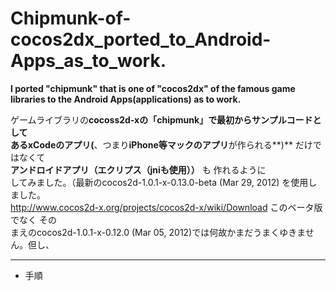 Chipmunk-of-cocos2dx_ported_to_Android-Apps_as_to_work.
=============================
**I  ported    "chipmunk"   that is one of  "cocos2dx"  of the famous game libraries to the Android Apps(applications) as  to work.**
  
ゲームライブラリの**cocoss2d-xの「chipmunk」**で最初からサンプルコードとして  
ある**xCodeのアプリ(**、つまり**iPhone等マックのアプリ**が作られる**)** だけではなくて  
**アンドロイドアプリ（エクリプス（jniも使用））** も 作れるように   
してみました。（最新のcocos2d-1.0.1-x-0.13.0-beta (Mar 29, 2012) を使用しました。  
http://www.cocos2d-x.org/projects/cocos2d-x/wiki/Download このベータ版でなく その  
まえのcocos2d-1.0.1-x-0.12.0 (Mar 05, 2012)では何故かまだうまくゆきません。但し、

***
* 手順